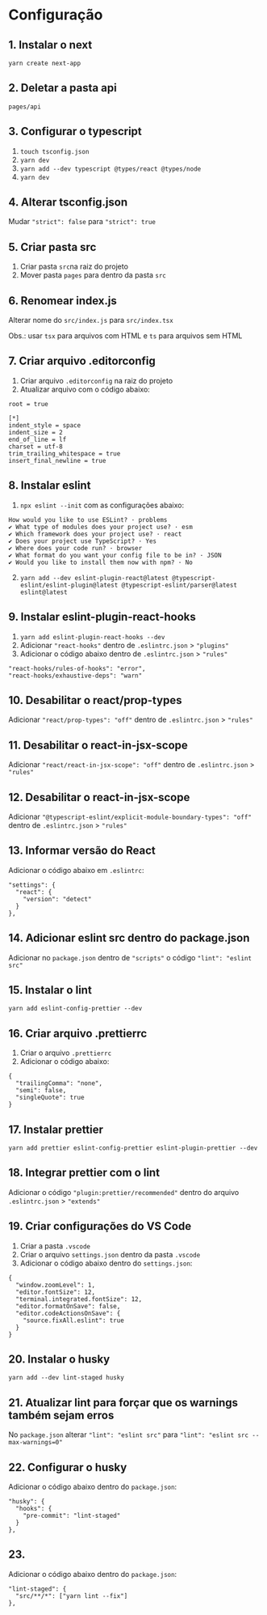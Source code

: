# Configuração

## 1. Instalar o next

`yarn create next-app`

## 2. Deletar a pasta api

`pages/api`

## 3. Configurar o typescript

1. `touch tsconfig.json`
2. `yarn dev`
3. `yarn add --dev typescript @types/react @types/node`
4. `yarn dev`

## 4. Alterar tsconfig.json

Mudar `"strict": false` para `"strict": true`

## 5. Criar pasta src

1. Criar pasta `src`na raiz do projeto
2. Mover pasta `pages` para dentro da pasta `src`

## 6. Renomear index.js

Alterar nome do `src/index.js` para `src/index.tsx`

Obs.: usar `tsx` para arquivos com HTML e `ts` para arquivos sem HTML

## 7. Criar arquivo .editorconfig

1. Criar arquivo `.editorconfig` na raiz do projeto
2. Atualizar arquivo com o código abaixo:

```
root = true

[*]
indent_style = space
indent_size = 2
end_of_line = lf
charset = utf-8
trim_trailing_whitespace = true
insert_final_newline = true
```

## 8. Instalar eslint

1. `npx eslint --init` com as configurações abaixo:

```
How would you like to use ESLint? · problems
✔ What type of modules does your project use? · esm
✔ Which framework does your project use? · react
✔ Does your project use TypeScript? · Yes
✔ Where does your code run? · browser
✔ What format do you want your config file to be in? · JSON
✔ Would you like to install them now with npm? · No
```

2. `yarn add --dev eslint-plugin-react@latest @typescript-eslint/eslint-plugin@latest @typescript-eslint/parser@latest eslint@latest`

## 9. Instalar eslint-plugin-react-hooks

1. `yarn add eslint-plugin-react-hooks --dev`
2. Adicionar `"react-hooks"` dentro de `.eslintrc.json` > `"plugins"`
3. Adicionar o código abaixo dentro de `.eslintrc.json` > `"rules"`

```
"react-hooks/rules-of-hooks": "error",
"react-hooks/exhaustive-deps": "warn"
```

## 10. Desabilitar o react/prop-types

Adicionar `"react/prop-types": "off"` dentro de `.eslintrc.json` > `"rules"`

## 11. Desabilitar o react-in-jsx-scope

Adicionar `"react/react-in-jsx-scope": "off"` dentro de `.eslintrc.json` > `"rules"`

## 12. Desabilitar o react-in-jsx-scope

Adicionar `"@typescript-eslint/explicit-module-boundary-types": "off"` dentro de `.eslintrc.json` > `"rules"`

## 13. Informar versão do React

Adicionar o código abaixo em `.eslintrc`:

```
"settings": {
  "react": {
    "version": "detect"
  }
},
```

## 14. Adicionar eslint src dentro do package.json

Adicionar no `package.json` dentro de `"scripts"` o código `"lint": "eslint src"`

## 15. Instalar o lint

`yarn add eslint-config-prettier --dev`

## 16. Criar arquivo .prettierrc

1. Criar o arquivo `.prettierrc`
2. Adicionar o código abaixo:

```
{
  "trailingComma": "none",
  "semi": false,
  "singleQuote": true
}
```

## 17. Instalar prettier

`yarn add prettier eslint-config-prettier eslint-plugin-prettier --dev`

## 18. Integrar prettier com o lint

Adicionar o código `"plugin:prettier/recommended"` dentro do arquivo `.eslintrc.json` > `"extends"`

## 19. Criar configurações do VS Code

1. Criar a pasta `.vscode`
2. Criar o arquivo `settings.json` dentro da pasta `.vscode`
3. Adicionar o código abaixo dentro do `settings.json`:
```
{
  "window.zoomLevel": 1,
  "editor.fontSize": 12,
  "terminal.integrated.fontSize": 12,
  "editor.formatOnSave": false,
  "editor.codeActionsOnSave": {
    "source.fixAll.eslint": true
  }
}
```

## 20. Instalar o husky

`yarn add --dev lint-staged husky`

## 21. Atualizar lint para forçar que os warnings também sejam erros

No `package.json` alterar `"lint": "eslint src"` para `"lint": "eslint src --max-warnings=0"`

## 22. Configurar o husky

Adicionar o código abaixo dentro do `package.json`:

```
"husky": {
  "hooks": {
    "pre-commit": "lint-staged"
  }
},
```

## 23.

Adicionar o código abaixo dentro do `package.json`:

```
"lint-staged": {
  "src/**/*": ["yarn lint --fix"]
},
```
